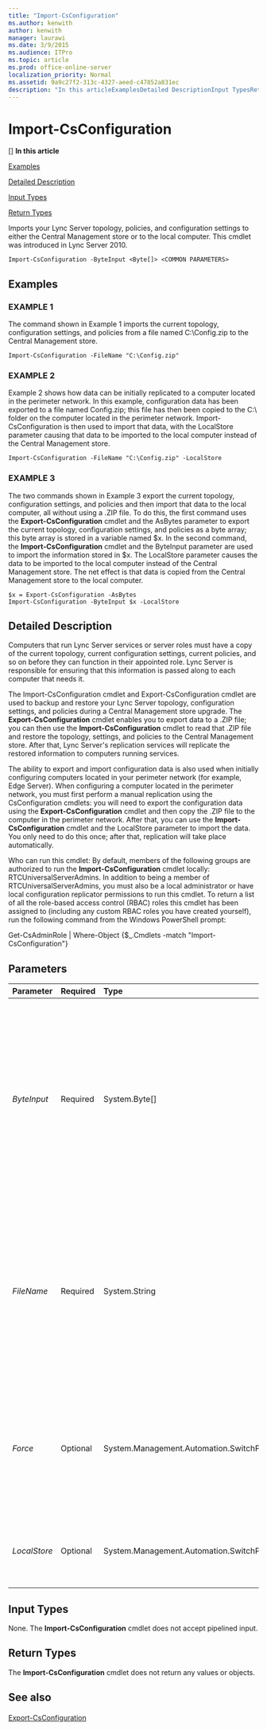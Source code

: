 ```yaml
---
title: "Import-CsConfiguration"
ms.author: kenwith
author: kenwith
manager: laurawi
ms.date: 3/9/2015
ms.audience: ITPro
ms.topic: article
ms.prod: office-online-server
localization_priority: Normal
ms.assetid: 9a9c27f2-313c-4327-aeed-c47852a831ec
description: "In this articleExamplesDetailed DescriptionInput TypesReturn Types"
---
```


# Import-CsConfiguration
[]
 **In this article**
  
[Examples](#sectionSection0)
  
[Detailed Description](#sectionSection1)
  
[Input Types](#sectionSection2)
  
[Return Types](#sectionSection3)
  
Imports your Lync Server topology, policies, and configuration settings to either the Central Management store or to the local computer. This cmdlet was introduced in Lync Server 2010.
  
```
Import-CsConfiguration -ByteInput <Byte[]> <COMMON PARAMETERS>
```

## Examples
<a name="sectionSection0"> </a>

### EXAMPLE 1

The command shown in Example 1 imports the current topology, configuration settings, and policies from a file named C:\Config.zip to the Central Management store. 
  
```
Import-CsConfiguration -FileName "C:\Config.zip"
```

### EXAMPLE 2

Example 2 shows how data can be initially replicated to a computer located in the perimeter network. In this example, configuration data has been exported to a file named Config.zip; this file has then been copied to the C:\ folder on the computer located in the perimeter network. Import-CsConfiguration is then used to import that data, with the LocalStore parameter causing that data to be imported to the local computer instead of the Central Management store.
  
```
Import-CsConfiguration -FileName "C:\Config.zip" -LocalStore
```

### EXAMPLE 3

The two commands shown in Example 3 export the current topology, configuration settings, and policies and then import that data to the local computer, all without using a .ZIP file. To do this, the first command uses the **Export-CsConfiguration** cmdlet and the AsBytes parameter to export the current topology, configuration settings, and policies as a byte array; this byte array is stored in a variable named $x. In the second command, the **Import-CsConfiguration** cmdlet and the ByteInput parameter are used to import the information stored in $x. The LocalStore parameter causes the data to be imported to the local computer instead of the Central Management store. The net effect is that data is copied from the Central Management store to the local computer. 
  
```
$x = Export-CsConfiguration -AsBytes
Import-CsConfiguration -ByteInput $x -LocalStore
```

## Detailed Description
<a name="sectionSection1"> </a>

Computers that run Lync Server services or server roles must have a copy of the current topology, current configuration settings, current policies, and so on before they can function in their appointed role. Lync Server is responsible for ensuring that this information is passed along to each computer that needs it. 
  
The Import-CsConfiguration cmdlet and Export-CsConfiguration cmdlet are used to backup and restore your Lync Server topology, configuration settings, and policies during a Central Management store upgrade. The **Export-CsConfiguration** cmdlet enables you to export data to a .ZIP file; you can then use the **Import-CsConfiguration** cmdlet to read that .ZIP file and restore the topology, settings, and policies to the Central Management store. After that, Lync Server's replication services will replicate the restored information to computers running services. 
  
The ability to export and import configuration data is also used when initially configuring computers located in your perimeter network (for example, Edge Server). When configuring a computer located in the perimeter network, you must first perform a manual replication using the CsConfiguration cmdlets: you will need to export the configuration data using the **Export-CsConfiguration** cmdlet and then copy the .ZIP file to the computer in the perimeter network. After that, you can use the **Import-CsConfiguration** cmdlet and the LocalStore parameter to import the data. You only need to do this once; after that, replication will take place automatically. 
  
Who can run this cmdlet: By default, members of the following groups are authorized to run the **Import-CsConfiguration** cmdlet locally: RTCUniversalServerAdmins. In addition to being a member of RTCUniversalServerAdmins, you must also be a local administrator or have local configuration replicator permissions to run this cmdlet. To return a list of all the role-based access control (RBAC) roles this cmdlet has been assigned to (including any custom RBAC roles you have created yourself), run the following command from the Windows PowerShell prompt: 
  
Get-CsAdminRole | Where-Object {$_.Cmdlets -match "Import-CsConfiguration"}
  
## Parameters
<a name="sectionSection1"> </a>

|**Parameter**|**Required**|**Type**|**Description**|
|:-----|:-----|:-----|:-----|
| _ByteInput_ <br/> |Required  <br/> |System.Byte[]  <br/> |Reads topology information from a byte array stored in a variable. This byte array is created by using the ByteInput parameter when calling the **Export-CsConfiguration** cmdlet.  <br/> You cannot use both the ByteInput parameter and the FileName parameter in the same command.  <br/> |
| _FileName_ <br/> |Required  <br/> |System.String  <br/> |Path to the .ZIP file created by Export-CsConfiguration. For example: -FileName "C:\Config.zip". Note that you must include either the FileName or the ByteInput parameter, but not both, when calling the **Import-CsConfiguration** cmdlet.  <br/> |
| _Force_ <br/> |Optional  <br/> |System.Management.Automation.SwitchParameter  <br/> |Bypasses any prompts that would otherwise appear should a non-fatal error occur when running the command. To set the Force parameter to True, use this syntax:  <br/> -Force:$True  <br/> |
| _LocalStore_ <br/> |Optional  <br/> |System.Management.Automation.SwitchParameter  <br/> |Copies the configuration data to the local computer rather than the Central Management store.  <br/> |
   
## Input Types
<a name="sectionSection2"> </a>

None. The **Import-CsConfiguration** cmdlet does not accept pipelined input. 
  
## Return Types
<a name="sectionSection3"> </a>

The **Import-CsConfiguration** cmdlet does not return any values or objects. 
  
## See also
<a name="sectionSection3"> </a>

#### 

[Export-CsConfiguration](export-csconfiguration.md)

